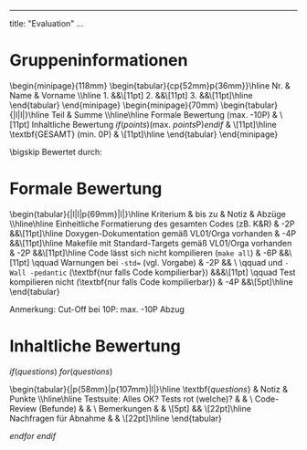<!--
Author: Carsten Gips <carsten.gips@fh-bielefeld.de>
Copyright: (c) 2016 Carsten Gips
License: MIT
-->

---
title: "Evaluation"
...




# Gruppeninformationen

\begin{minipage}{118mm}
\begin{tabular}{cp{52mm}p{36mm}}\hline
    Nr. & Name & Vorname \\\hline
    1.  &&\\[11pt]
    2.  &&\\[11pt]
    3.  &&\\[11pt]\hline
\end{tabular}
\end{minipage}
\begin{minipage}{70mm}
\begin{tabular}{|l|l|}\hline
    Teil & Summe \\\hline\hline
    Formale Bewertung (max. -10P) & \\[11pt]
    Inhaltliche Bewertung $if(points)$(max. $points$P)$endif$ & \\[11pt]\hline
    \textbf{GESAMT} (min. 0P) & \\[11pt]\hline
\end{tabular}
\end{minipage}

\bigskip
Bewertet durch:




# Formale Bewertung

\begin{tabular}{|l|l|p{69mm}|l|}\hline
    Kriterium & bis zu & Notiz & Abzüge \\\hline\hline
    Einheitliche Formatierung des gesamten Codes (zB. K\&R) & -2P &&\\[11pt]\hline
    Doxygen-Dokumentation gemäß VL01/Orga vorhanden & -4P &&\\[11pt]\hline
    Makefile mit Standard-Targets gemäß VL01/Orga vorhanden & -2P &&\\[11pt]\hline
    Code lässt sich nicht kompilieren (`make all`) & -6P &&\\[11pt]
    \qquad Warnungen bei `-std=` (vgl. Vorgabe) & -2P && \\
    \qquad und `-Wall -pedantic` (\textbf{nur falls Code kompilierbar}) &&&\\[11pt]
    \qquad Test kompilieren nicht (\textbf{nur falls Code kompilierbar}) & -4P &&\\[5pt]\hline
\end{tabular}

Anmerkung: Cut-Off bei 10P: max. -10P Abzug




# Inhaltliche Bewertung

$if(questions)$
$for(questions)$

\begin{tabular}{|p{58mm}|p{107mm}|l|}\hline
    \textbf{$questions$} & Notiz & Punkte \\\hline\hline
    Testsuite: Alles OK? Tests rot (welche)? & & \\
    Code-Review (Befunde) & & \\
    Bemerkungen & & \\[5pt]
    && \\[22pt]\hline
    Nachfragen für Abnahme & & \\[22pt]\hline
\end{tabular}

$endfor$
$endif$









